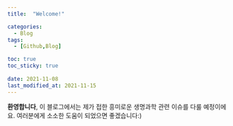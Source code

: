 ```yaml
---
title:  "Welcome!"

categories:
  - Blog
tags:
  - [Github,Blog]

toc: true
toc_sticky: true
 
date: 2021-11-08
last_modified_at: 2021-11-15
---
```

**환영합니다**, 이 블로그에서는 제가 접한 흥미로운 생명과학 관련 이슈를 다룰 예정이에요.
여러분에게 소소한 도움이 되었으면 좋겠습니다:)
